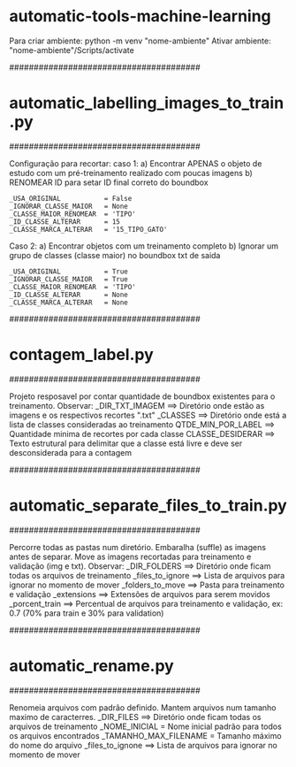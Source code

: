 # automatic-tools-machine-learning

Para criar ambiente:
python -m venv "nome-ambiente"
Ativar ambiente: "nome-ambiente"/Scripts/activate 

#######################################
# automatic_labelling_images_to_train.py
#######################################

Configuração para recortar:
caso 1:
    a) Encontrar APENAS o objeto de estudo com um pré-treinamento realizado com poucas imagens
    b) RENOMEAR ID para setar ID final correto do boundbox
    
    _USA_ORIGINAL           = False
    _IGNORAR_CLASSE_MAIOR   = None
    _CLASSE_MAIOR_RENOMEAR  = 'TIPO'
    _ID_CLASSE_ALTERAR      = 15
    _CLASSE_MARCA_ALTERAR   = '15_TIPO_GATO'

Caso 2:
    a) Encontrar objetos com um treinamento completo
    b) Ignorar um grupo de classes (classe maior) no boundbox txt de saida

    _USA_ORIGINAL           = True
    _IGNORAR_CLASSE_MAIOR   = True
    _CLASSE_MAIOR_RENOMEAR  = 'TIPO'
    _ID_CLASSE_ALTERAR      = None
    _CLASSE_MARCA_ALTERAR   = None



#######################################
# contagem_label.py
#######################################

Projeto resposavel por contar quantidade de boundbox existentes para o treinamento.
    Observar:
        _DIR_TXT_IMAGEM     ==> Diretório onde estão as imagens e os respectivos recortes ".txt"
        _CLASSES            ==> Diretório onde está a lista de classes consideradas ao treinamento
        QTDE_MIN_POR_LABEL  ==> Quantidade minima de recortes por cada classe
        CLASSE_DESIDERAR    ==> Texto estrutural para delimitar que a classe está livre e deve ser desconsiderada para a contagem



#######################################
# automatic_separate_files_to_train.py
#######################################

Percorre todas as pastas num diretório. 
Embaralha (suffle) as imagens antes de separar.
Move as imagens recortadas para treinamento e validação (img e txt). 
    Observar:
        _DIR_FOLDERS        ==> Diretório onde ficam todas os arquivos de treinamento
        _files_to_ignore    ==> Lista de arquivos para ignorar no momento de mover
        _folders_to_move    ==> Pasta para treinamento e validação
        _extensions         ==> Extensões de arquivos para serem movidos     
        _porcent_train      ==> Percentual de arquivos para treinamento e validação, ex: 0.7 (70% para train e 30% para validation)    



#######################################
# automatic_rename.py
#######################################

Renomeia arquivos com padrão definido.
Mantem arquivos num tamanho maximo de caracterres.
_DIR_FILES              ==> Diretório onde ficam todas os arquivos de treinamento
_NOME_INICIAL           = Nome inicial padrão para todos os arquivos encontrados 
_TAMANHO_MAX_FILENAME   = Tamanho máximo do nome do arquivo
_files_to_ignone        ==> Lista de arquivos para ignorar no momento de mover